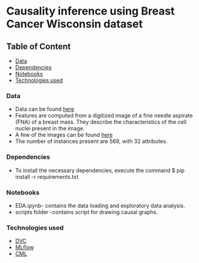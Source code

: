 ﻿# Causality inference using Breast Cancer Wisconsin dataset


## Table of Content

- [Data](#data)
- [Dependencies](#Dependencies)
- [Notebooks](#notebooks)
- [Technologies used](#technologies-used)

### Data

  - Data can be found [here](https://archive.ics.uci.edu/ml/datasets/Breast+Cancer+Wisconsin+%28Diagnostic%29)
  - Features are computed from a digitized image of a fine needle aspirate (FNA) of a breast mass. They describe the                                                      characteristics of the cell nuclei present in the image.
  -  A few of the images can be found [here]( http://www.cs.wisc.edu/~street/images/)
  -  The number of instances present are 569, with 32 attributes.

### Dependencies

  - To install the necessary dependencies, execute the command $ pip install -r requirements.txt
            
### Notebooks

  - EDA.ipynb- contains the data loading and exploratory data analysis.
  - scripts folder -contains script for drawing causal graphs.

### Technologies used

  - [DVC](https://dvc.org/) 
  - [MLflow](https://www.mlflow.org/)
  - [CML](https://github.com/iterative/cml)

